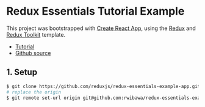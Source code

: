 # Redux Essentials Tutorial Example

This project was bootstrapped with [Create React App](https://github.com/facebook/create-react-app), using the [Redux](https://redux.js.org/) and [Redux Toolkit](https://redux-toolkit.js.org/) template.

* [Tutorial](https://redux.js.org/tutorials/essentials/part-3-data-flow)
* [Github source](https://github.com/reduxjs/redux-essentials-example-app)

## 1. Setup
```bash
$ git clone https://github.com/reduxjs/redux-essentials-example-app.git
# replace the origin
$ git remote set-url origin git@github.com:rwibawa/redux-essentials-example-app.git
```
